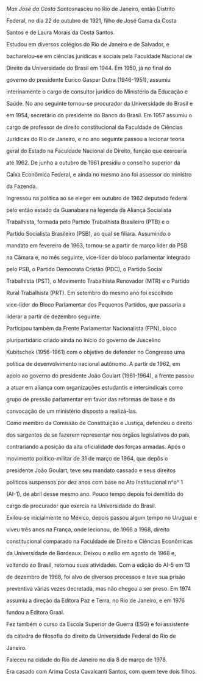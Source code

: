 

*Max José da Costa Santos*nasceu no Rio de Janeiro, então Distrito

Federal, no dia 22 de outubro de 1921, filho de José Gama da Costa

Santos e de Laura Morais da Costa Santos.



Estudou em diversos colégios do Rio de Janeiro e de Salvador, e

bacharelou-se em ciências jurídicas e sociais pela Faculdade Nacional de

Direito da Universidade do Brasil em 1944. Em 1950, já no final do

governo do presidente Eurico Gaspar Dutra (1946-1951), assumiu

interinamente o cargo de consultor jurídico do Ministério da Educação e

Saúde. No ano seguinte tornou-se procurador da Universidade do Brasil e

em 1954, secretário do presidente do Banco do Brasil. Em 1957 assumiu o

cargo de professor de direito constitucional da Faculdade de Ciências

Jurídicas do Rio de Janeiro, e no ano seguinte passou a lecionar teoria

geral do Estado na Faculdade Nacional de Direito, função que exerceria

até 1962. De junho a outubro de 1961 presidiu o conselho superior da

Caixa Econômica Federal, e ainda no mesmo ano foi assessor do ministro

da Fazenda.



Ingressou na política ao se eleger em outubro de 1962 deputado federal

pelo então estado da Guanabara na legenda da Aliança Socialista

Trabalhista, formada pelo Partido Trabalhista Brasileiro (PTB) e o

Partido Socialista Brasileiro (PSB), ao qual se filiara. Assumindo o

mandato em fevereiro de 1963, tornou-se a partir de março líder do PSB

na Câmara e, no mês seguinte, vice-líder do bloco parlamentar integrado

pelo PSB, o Partido Democrata Cristão (PDC), o Partido Social

Trabalhista (PST), o Movimento Trabalhista Renovador (MTR) e o Partido

Rural Trabalhista (PRT). Em setembro do mesmo ano foi escolhido

vice-líder do Bloco Parlamentar dos Pequenos Partidos, que passaria a

liderar a partir de dezembro seguinte.



Participou também da Frente Parlamentar Nacionalista (FPN), bloco

pluripartidário criado ainda no início do governo de Juscelino

Kubitschek (1956-1961) com o objetivo de defender no Congresso uma

política de desenvolvimento nacional autônomo. A partir de 1962, em

apoio ao governo do presidente João Goulart (1961-1964), a frente passou

a atuar em aliança com organizações estudantis e intersindicais como

grupo de pressão parlamentar em favor das reformas de base e da

convocação de um ministério disposto a realizá-las.



Como membro da Comissão de Constituição e Justiça, defendeu o direito

dos sargentos de se fazerem representar nos órgãos legislativos do país,

contrariando a posição da alta oficialidade das forças armadas. Após o

movimento político-militar de 31 de março de 1964, que depôs o

presidente João Goulart, teve seu mandato cassado e seus direitos

políticos suspensos por dez anos com base no Ato Institucional n^o^ 1

(AI-1), de abril desse mesmo ano. Pouco tempo depois foi demitido do

cargo de procurador que exercia na Universidade do Brasil.



Exilou-se inicialmente no México, depois passou algum tempo no Uruguai e

viveu três anos na França, onde lecionou, de 1966 a 1968, direito

constitucional comparado na Faculdade de Direito e Ciências Econômicas

da Universidade de Bordeaux. Deixou o exílio em agosto de 1968 e,

voltando ao Brasil, retomou suas atividades. Com a edição do AI-5 em 13

de dezembro de 1968, foi alvo de diversos processos e teve sua prisão

preventiva várias vezes decretada, mas não chegou a ser preso. Em 1974

assumiu a direção da Editora Paz e Terra, no Rio de Janeiro, e em 1976

fundou a Editora Graal.



Fez também o curso da Escola Superior de Guerra (ESG) e foi assistente

da cátedra de filosofia do direito da Universidade Federal do Rio de

Janeiro.



Faleceu na cidade do Rio de Janeiro no dia 8 de março de 1978.



Era casado com Arima Costa Cavalcanti Santos, com quem teve dois filhos.



